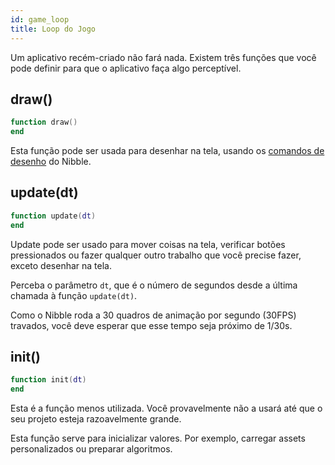 ```yaml
---
id: game_loop 
title: Loop do Jogo
---
```


Um aplicativo recém-criado não fará nada. Existem três funções que você pode definir
para que o aplicativo faça algo perceptível.

## draw()

```lua
function draw()
end
```

Esta função pode ser usada para desenhar na tela, usando os [comandos de desenho](docs/video) do Nibble.

## update(dt)

```lua
function update(dt)
end
```

Update pode ser usado para mover coisas na tela, verificar botões pressionados
ou fazer qualquer outro trabalho que você precise fazer, exceto desenhar na tela.

Perceba o parâmetro `dt`, que é o número de segundos desde a última chamada à função `update(dt)`.

Como o Nibble roda a 30 quadros de animação por segundo (30FPS) travados, você deve esperar que esse tempo seja próximo de 1/30s.

## init()

```lua
function init(dt)
end
```

Esta é a função menos utilizada. Você provavelmente não a usará até que o seu projeto esteja razoavelmente grande.

Esta função serve para inicializar valores. Por exemplo, carregar assets personalizados ou preparar algoritmos.